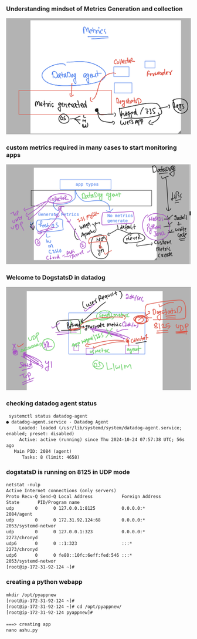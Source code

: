 ### Understanding mindset of Metrics Generation and collection 

<img src="gen1.png">

### custom metrics required in many cases to start monitoring apps 

<img src="custom.png">

### Welcome to DogstatsD in datadog 

<img src="dogs.png">

### checking datadog agent status

```
 systemctl status datadog-agent
● datadog-agent.service - Datadog Agent
     Loaded: loaded (/usr/lib/systemd/system/datadog-agent.service; enabled; preset: disabled)
     Active: active (running) since Thu 2024-10-24 07:57:38 UTC; 56s ago
   Main PID: 2084 (agent)
      Tasks: 8 (limit: 4658)
```
### dogstatsD is running on 8125 in UDP mode 

```
netstat -nulp
Active Internet connections (only servers)
Proto Recv-Q Send-Q Local Address           Foreign Address         State       PID/Program name    
udp        0      0 127.0.0.1:8125          0.0.0.0:*                           2084/agent          
udp        0      0 172.31.92.124:68        0.0.0.0:*                           2053/systemd-networ 
udp        0      0 127.0.0.1:323           0.0.0.0:*                           2273/chronyd        
udp6       0      0 ::1:323                 :::*                                2273/chronyd        
udp6       0      0 fe80::10fc:6eff:fed:546 :::*                                2053/systemd-networ 
[root@ip-172-31-92-124 ~]# 

```

### creating a python webapp 

```
mkdir /opt/pyappnew
[root@ip-172-31-92-124 ~]# 
[root@ip-172-31-92-124 ~]# cd /opt/pyappnew/
[root@ip-172-31-92-124 pyappnew]# 

===> creating app
nano ashu.py 
